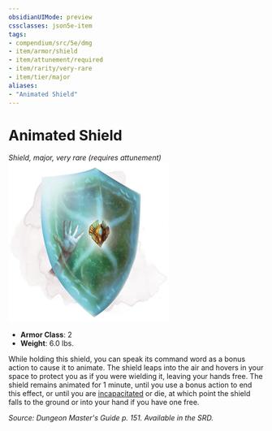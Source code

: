 ```yaml
---
obsidianUIMode: preview
cssclasses: json5e-item
tags:
- compendium/src/5e/dmg
- item/armor/shield
- item/attunement/required
- item/rarity/very-rare
- item/tier/major
aliases: 
- "Animated Shield"
---
```

# Animated Shield
*Shield, major, very rare (requires attunement)*  
![](https://raw.githubusercontent.com/5etools-mirror-2/5etools-img/main/items/DMG/Animated%20Shield.webp#right)  

- **Armor Class**: 2
- **Weight**: 6.0 lbs.

While holding this shield, you can speak its command word as a bonus action to cause it to animate. The shield leaps into the air and hovers in your space to protect you as if you were wielding it, leaving your hands free. The shield remains animated for 1 minute, until you use a bonus action to end this effect, or until you are [incapacitated](/3-Mechanics/CLI/rules/conditions.md#incapacitated) or die, at which point the shield falls to the ground or into your hand if you have one free.

*Source: Dungeon Master's Guide p. 151. Available in the SRD.*